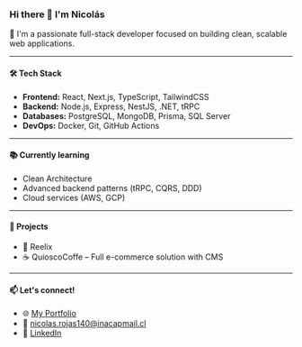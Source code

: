 ### Hi there 👋 I'm Nicolás

🎯 I'm a passionate full-stack developer focused on building clean, scalable web applications.

---

#### 🛠 Tech Stack
- **Frontend:** React, Next.js, TypeScript, TailwindCSS
- **Backend:** Node.js, Express, NestJS, .NET, tRPC
- **Databases:** PostgreSQL, MongoDB, Prisma, SQL Server
- **DevOps:** Docker, Git, GitHub Actions

---

#### 📚 Currently learning
- Clean Architecture
- Advanced backend patterns (tRPC, CQRS, DDD)
- Cloud services (AWS, GCP)

---

#### 🚀 Projects
- 🧠 Reelix
- ☕ QuioscoCoffe – Full e-commerce solution with CMS


---

#### 📫 Let's connect!
- 🌐 [My Portfolio](https://nrojas-portafolio.vercel.app/)
- 📧 nicolas.rojas140@inacapmail.cl
- 💼 [LinkedIn](https://www.linkedin.com/in/nicolas-ignacio-rojas-huanquitripay-2a647b284/)
